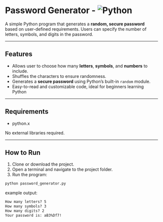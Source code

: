 # Password Generator - ![Python](https://img.shields.io/badge/python-3.13.1-blue)

A simple Python program that generates a **random, secure password** based on user-defined requirements. Users can specify the number of letters, symbols, and digits in the password.

---

## Features

- Allows user to choose how many **letters**, **symbols**, and **numbers** to include.  
- Shuffles the characters to ensure randomness.  
- Generates a **secure password** using Python’s built-in `random` module.  
- Easy-to-read and customizable code, ideal for beginners learning Python

---

## Requirements

- python.x

No external libraries required.

---

## How to Run

1. Clone or download the project.
2. Open a terminal and navigate to the project folder.
3. Run the program:

```python
python password_generator.py
```
example output:
```markdown
How many letters? 5
How many symbols? 3
How many digits? 2
Your password is: aB3%Df7!
```
